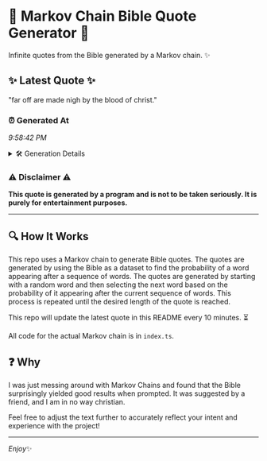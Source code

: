 # 📖 Markov Chain Bible Quote Generator 📖

Infinite quotes from the Bible generated by a Markov chain. ✨

## ✨ Latest Quote ✨
"far off are made nigh by the blood of christ."

### ⏰ Generated At
*9:58:42 PM*

<details>
    <summary>🛠️ Generation Details</summary>
    <p>
        <strong>🌱 Seed:</strong> far<br>
        <strong>🔄 Iterations:</strong> 9<br>
        <strong>📜 Context History:</strong><br>[ far ]: off<br>[ far, off ]: are<br>[ far, off, are ]: made<br>[ far, off, are, made ]: nigh<br>[ far, off, are, made, nigh ]: by<br>[ far, off, are, made, nigh, by ]: the<br>[ off, are, made, nigh, by, the ]: blood<br>[ are, made, nigh, by, the, blood ]: of<br>[ made, nigh, by, the, blood, of ]: christ.<br>
    </p>
</details>

### ⚠️ Disclaimer ⚠️
**This quote is generated by a program and is not to be taken seriously. It is purely for entertainment purposes.**

---

## 🔍 How It Works

This repo uses a Markov chain to generate Bible quotes. The quotes are generated by using the Bible as a dataset to find the probability of a word appearing after a sequence of words. The quotes are generated by starting with a random word and then selecting the next word based on the probability of it appearing after the current sequence of words. This process is repeated until the desired length of the quote is reached.

This repo will update the latest quote in this README every 10 minutes. ⏳

All code for the actual Markov chain is in `index.ts`.

## ❓ Why

I was just messing around with Markov Chains and found that the Bible surprisingly yielded good results when prompted. 
It was suggested by a friend, and I am in no way christian.

Feel free to adjust the text further to accurately reflect your intent and experience with the project!

---

*Enjoy*✨
